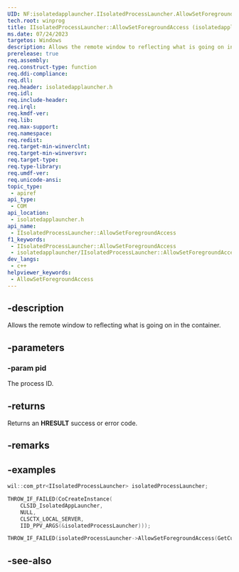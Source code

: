 ```yaml
---
UID: NF:isolatedapplauncher.IIsolatedProcessLauncher.AllowSetForegroundAccess
tech.root: winprog
title: IIsolatedProcessLauncher::AllowSetForegroundAccess (isolatedapplauncher.h)
ms.date: 07/24/2023
targetos: Windows
description: Allows the remote window to reflecting what is going on in the container.
prerelease: true
req.assembly: 
req.construct-type: function
req.ddi-compliance: 
req.dll: 
req.header: isolatedapplauncher.h
req.idl: 
req.include-header: 
req.irql: 
req.kmdf-ver: 
req.lib: 
req.max-support: 
req.namespace: 
req.redist: 
req.target-min-winverclnt: 
req.target-min-winversvr: 
req.target-type: 
req.type-library: 
req.umdf-ver: 
req.unicode-ansi: 
topic_type:
 - apiref
api_type:
 - COM
api_location:
 - isolatedapplauncher.h
api_name:
 - IIsolatedProcessLauncher::AllowSetForegroundAccess
f1_keywords:
 - IIsolatedProcessLauncher::AllowSetForegroundAccess
 - isolatedapplauncher/IIsolatedProcessLauncher::AllowSetForegroundAccess
dev_langs:
 - c++
helpviewer_keywords:
 - AllowSetForegroundAccess
---
```


## -description

Allows the remote window to reflecting what is going on in the container.

## -parameters

### -param pid

The process ID.

## -returns

Returns an **HRESULT** success or error code.

## -remarks

## -examples

```cpp
wil::com_ptr<IIsolatedProcessLauncher> isolatedProcessLauncher;

THROW_IF_FAILED(CoCreateInstance(
    CLSID_IsolatedAppLauncher,
    NULL,
    CLSCTX_LOCAL_SERVER,
    IID_PPV_ARGS(&isolatedProcessLauncher)));

THROW_IF_FAILED(isolatedProcessLauncher->AllowSetForegroundAccess(GetCurrentProcessId()));
```

## -see-also
